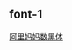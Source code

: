 ## font-1
[阿里妈妈数黑体](https://www.iconfont.cn/fonts/detail?spm=a313x.7781069.1998910419.d9df05512&cnid=a9fXc2HD9n7s)